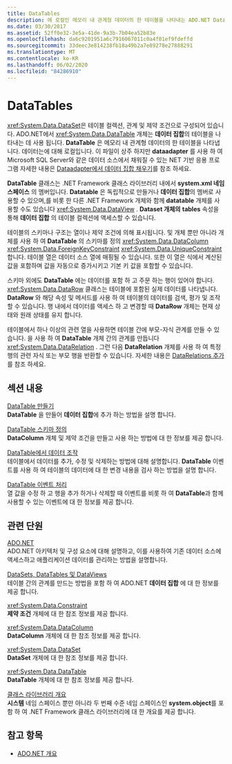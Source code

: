 ```yaml
---
title: DataTables
description: 에 로컬인 메모리 내 관계형 데이터의 한 테이블을 나타내는 ADO.NET DataTable에 대해 알아봅니다. 상주 하는 네트워크 기반 응용 프로그램입니다.
ms.date: 03/30/2017
ms.assetid: 52ff0e32-3e5a-41de-9a3b-7b04ea52b83e
ms.openlocfilehash: da6c9201951a6c7916067011c0a4f01ef9fdeffd
ms.sourcegitcommit: 33deec3e814238fb18a49b2a7e89278e27888291
ms.translationtype: MT
ms.contentlocale: ko-KR
ms.lasthandoff: 06/02/2020
ms.locfileid: "84286910"
---
```

# <a name="datatables"></a>DataTables
<xref:System.Data.DataSet>은 테이블 컬렉션, 관계 및 제약 조건으로 구성되어 있습니다. ADO.NET에서 <xref:System.Data.DataTable> 개체는 **데이터 집합**의 테이블을 나타내는 데 사용 됩니다. **DataTable** 은 메모리 내 관계형 데이터의 한 테이블을 나타냅니다. 데이터는에 대해 로컬입니다. 이 파일이 상주 하지만 **dataadapter** 를 사용 하 여 Microsoft SQL Server와 같은 데이터 소스에서 채워질 수 있는 NET 기반 응용 프로그램 자세한 내용은 [Dataadapter에서 데이터 집합 채우기](../populating-a-dataset-from-a-dataadapter.md)를 참조 하세요.  
  
 **DataTable** 클래스는 .NET Framework 클래스 라이브러리 내에서 **system.xml 네임 스페이스** 의 멤버입니다. **Datatable** 은 독립적으로 만들거나 **데이터 집합**의 멤버로 사용할 수 있으며,를 비롯 한 다른 .NET Framework 개체와 함께 **datatable** 개체를 사용할 수도 있습니다 <xref:System.Data.DataView> . **Dataset 개체의** **tables** 속성을 통해 **데이터 집합** 의 테이블 컬렉션에 액세스할 수 있습니다.  
  
 테이블의 스키마나 구조는 열이나 제약 조건에 의해 표시됩니다. 및 개체 뿐만 아니라 개체를 사용 하 여 **DataTable** 의 스키마를 정의 <xref:System.Data.DataColumn> <xref:System.Data.ForeignKeyConstraint> <xref:System.Data.UniqueConstraint> 합니다. 테이블 열은 데이터 소스 열에 매핑될 수 있습니다. 또한 이 열은 식에서 계산된 값을 포함하며 값을 자동으로 증가시키고 기본 키 값을 포함할 수 있습니다.  
  
 스키마 외에도 **DataTable** 에는 데이터를 포함 하 고 주문 하는 행이 있어야 합니다. <xref:System.Data.DataRow> 클래스는 테이블에 포함된 실제 데이터를 나타냅니다. **DataRow** 와 해당 속성 및 메서드를 사용 하 여 테이블의 데이터를 검색, 평가 및 조작할 수 있습니다. 행 내에서 데이터를 액세스 하 고 변경할 때 **DataRow** 개체는 현재 상태와 원래 상태를 유지 합니다.  
  
 테이블에서 하나 이상의 관련 열을 사용하면 테이블 간에 부모-자식 관계를 만들 수 있습니다. 을 사용 하 여 **DataTable** 개체 간의 관계를 만듭니다 <xref:System.Data.DataRelation> . 그런 다음 **DataRelation** 개체를 사용 하 여 특정 행의 관련 자식 또는 부모 행을 반환할 수 있습니다. 자세한 내용은 [DataRelations 추가](adding-datarelations.md)를 참조 하세요.  
  
## <a name="in-this-section"></a>섹션 내용  
 [DataTable 만들기](creating-a-datatable.md)  
 **DataTable** 을 만들어 **데이터 집합**에 추가 하는 방법을 설명 합니다.  
  
 [DataTable 스키마 정의](datatable-schema-definition.md)  
 **DataColumn** 개체 및 제약 조건을 만들고 사용 하는 방법에 대 한 정보를 제공 합니다.  
  
 [DataTable에서 데이터 조작](manipulating-data-in-a-datatable.md)  
 테이블에서 데이터를 추가, 수정 및 삭제하는 방법에 대해 설명합니다. **DataTable** 이벤트를 사용 하 여 테이블의 데이터에 대 한 변경 내용을 검사 하는 방법을 설명 합니다.  
  
 [DataTable 이벤트 처리](handling-datatable-events.md)  
 열 값을 수정 하 고 행을 추가 하거나 삭제할 때 이벤트를 비롯 하 여 **DataTable**과 함께 사용할 수 있는 이벤트에 대 한 정보를 제공 합니다.  
  
## <a name="related-sections"></a>관련 단원  
 [ADO.NET](../index.md)  
 ADO.NET 아키텍처 및 구성 요소에 대해 설명하고, 이를 사용하여 기존 데이터 소스에 액세스하고 애플리케이션 데이터를 관리하는 방법을 설명합니다.  
  
 [DataSets, DataTables 및 DataViews](index.md)  
 테이블 간의 관계를 만드는 방법을 포함 하 여 ADO.NET **데이터 집합** 에 대 한 정보를 제공 합니다.  
  
 <xref:System.Data.Constraint>  
 **제약 조건** 개체에 대 한 참조 정보를 제공 합니다.  
  
 <xref:System.Data.DataColumn>  
 **DataColumn** 개체에 대 한 참조 정보를 제공 합니다.  
  
 <xref:System.Data.DataSet>  
 **DataSet** 개체에 대 한 참조 정보를 제공 합니다.  
  
 <xref:System.Data.DataTable>  
 **DataTable** 개체에 대 한 참조 정보를 제공 합니다.  
  
 [클래스 라이브러리 개요](../../../../standard/class-library-overview.md)  
 **시스템** 네임 스페이스 뿐만 아니라 두 번째 수준 네임 스페이스인 **system.object**를 포함 하 여 .NET Framework 클래스 라이브러리에 대 한 개요를 제공 합니다.  
  
## <a name="see-also"></a>참고 항목

- [ADO.NET 개요](../ado-net-overview.md)
